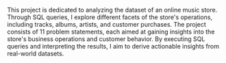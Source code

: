 This project is dedicated to analyzing the dataset of an online music store. Through SQL queries, I explore different facets of the store's operations, including tracks, albums, artists, and customer purchases. The project consists of 11 problem statements, each aimed at gaining insights into the store's business operations and customer behavior. By executing SQL queries and interpreting the results, I aim to derive actionable insights from real-world datasets.
